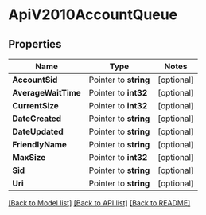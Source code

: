 # ApiV2010AccountQueue

## Properties
Name | Type | Notes
------------ | ------------- | -------------
**AccountSid** | Pointer to **string** | [optional] 
**AverageWaitTime** | Pointer to **int32** | [optional] 
**CurrentSize** | Pointer to **int32** | [optional] 
**DateCreated** | Pointer to **string** | [optional] 
**DateUpdated** | Pointer to **string** | [optional] 
**FriendlyName** | Pointer to **string** | [optional] 
**MaxSize** | Pointer to **int32** | [optional] 
**Sid** | Pointer to **string** | [optional] 
**Uri** | Pointer to **string** | [optional] 

[[Back to Model list]](../README.md#documentation-for-models) [[Back to API list]](../README.md#documentation-for-api-endpoints) [[Back to README]](../README.md)


